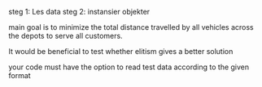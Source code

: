 steg 1: Les data
steg 2: instansier objekter

main goal is to minimize the total distance travelled by all vehicles
across the depots to serve all customers.

It would be beneficial to test whether elitism gives a better solution

your code must have the option to read test data
according to the given format

